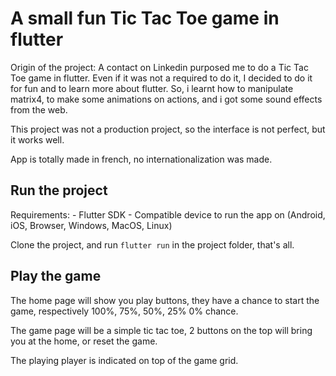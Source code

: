 # A small fun Tic Tac Toe game in flutter

Origin of the project: A contact on Linkedin purposed me to do a Tic Tac Toe game in flutter.
Even if it was not a required to do it, I decided to do it for fun and to learn more about flutter.
So, i learnt how to manipulate matrix4, to make some animations on actions, and i got some sound effects from the web.

This project was not a production project, so the interface is not perfect, but it works well.

App is totally made in french, no internationalization was made.

## Run the project
Requirements: 
    - Flutter SDK
    - Compatible device to run the app on (Android, iOS, Browser, Windows, MacOS, Linux)

Clone the project, and run `flutter run` in the project folder, that's all.

## Play the game
The home page will show you play buttons, they have a chance to start the game, respectively 100%, 75%, 50%, 25% 0% chance.

The game page will be a simple tic tac toe, 2 buttons on the top will bring you at the home, or reset the game.

The playing player is indicated on top of the game grid.
